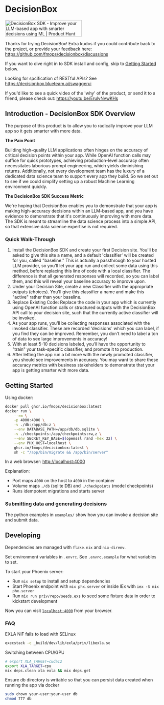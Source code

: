 # DecisionBox

<a href="https://www.producthunt.com/posts/decisionbox-sdk?embed=true&utm_source=badge-featured&utm_medium=badge&utm_souce=badge-decisionbox&#0045;sdk" target="_blank"><img src="https://api.producthunt.com/widgets/embed-image/v1/featured.svg?post_id=490709&theme=light" alt="DecisionBox&#0032;SDK - Improve&#0032;your&#0032;LLM&#0045;based&#0032;app&#0032;with&#0032;smarter&#0032;decisions&#0032;using&#0032;ML | Product Hunt" style="width: 250px; height: 54px;" width="250" height="54" /></a>

Thanks for trying DecisionBox!  Extra kudos if you could contribute back to the project, or provide your feedback here:
https://github.com/fmops/decisionbox/discussions

If you want to dive right in to SDK install and config, skip to [Getting Started](#getting-started) below.

Looking for spcification of RESTful APIs?  See https://decisionbox.blueteam.ai/swaggerui

If you'd like to see a quick video of the 'why' of the product, or send it to a friend, please check out:
https://youtu.be/ErulvNvwKHs

## Introduction - DecisionBox SDK Overview

The purpose of this product is to allow you to radically improve your LLM app so it gets smarter with more data.

**The Pain Point**

Building high-quality LLM applications often hinges on the accuracy of critical decision points within your app. While OpenAI function calls may suffice for quick prototypes, achieving production-level accuracy often necessitates laborious prompt engineering, which yields diminishing returns. Additionally, not every development team has the luxury of a dedicated data science team to support every app they build.  So we set out to see if we could simplify setting up a robust Machine Learning environment quickly.

**The DecisionBox SDK Success Metric**

We're hoping that DecisionBox enables you to demonstrate that your app is making high-accuracy decisions within an LLM-based app, and you have evidence to demonstrate that it's continuously improving with more data.  The SDK is meant to streamline the data science process into a simple API, so that extensive data science expertise is not required.

### Quick Walk-Through

1.	Install the DecisionBox SDK and create your first Decision site.  You'll be asked to give this site a name, and a default 'classifier' will be created for you, called "baseline."   This is actually a passthrough to your hosted LLM provider, so you'll let your app run and collect some data using this method, before replacing this line of code with a local classifier.  The difference is that all generated responses will recorded, so you can label them, and this will reveal your baseline accuracy to improve upon.
2.	Under your Decision Site, create a new Classifier with the appropriate outputs (choices).  You'll give this classifier a name and make this "active" rather than your baseline. 
3.	Replace Existing Code: Replace the code in your app which is currently using OpenAI function calls or structured outputs with the DecisionBox API call to your decision site, such that the currently active classifier will be invoked.
4.	As your app runs, you'll be collecting responses associated with the invoked classifier.  These are recorded 'decisions' which you can label, if you find they can be improved.   Remember, you don't need to label a ton of data to see large improvements in accuracy!
5.	With at least 5-10 decisions labeled, you'll have the opportunity to "train" your task-specific classifier, and promote it to production.
6.	After letting the app run a bit more with the newly promoted classifier, you should see improvements in accuracy.  You may want to share these accuracy metrics with business stakeholders to demonstrate that your app is getting smarter with more data.


## Getting Started

Using docker:

```sh
docker pull ghcr.io/fmops/decisionbox:latest
docker run \
    --rm \
    -p 4000:4000 \
    -v ./db:/app/db:z \
    --env DATABASE_PATH=/app/db/db.sqlite \
    -v ./checkpoints:/app/checkpoints:rw,z \
    --env SECRET_KEY_BASE=$(openssl rand -hex 32) \
    --env PHX_HOST=localhost \
    ghcr.io/fmops/decisionbox:latest \
    sh -c "/app/bin/migrate && /app/bin/server"
```

In a web browser: [http://localhost:4000](http://localhost:4000)


Explanation:

 - Port maps `4000` on the host to `4000` in the container
 - Volume maps `./db` (sqlite DB) and `./checkpoints` (model checkpoints)
 - Runs idempotent migrations and starts server

### Submitting data and generating decisions

The python examples in `examples/` show how you can invoke a decision site and submit data.

## Developing

Dependencies are managed with `flake.nix` and `nix-direnv`.

Set environment variables in `.envrc`. See `.envrc.example` for what variables to set.

To start your Phoenix server:

  * Run `mix setup` to install and setup dependencies
  * Start Phoenix endpoint with `mix phx.server` or inside IEx with `iex -S mix phx.server`
  * Run `mix run priv/repo/seeds.exs` to seed some fixture data in order to kickstart development

Now you can visit [`localhost:4000`](http://localhost:4000) from your browser.


### FAQ

EXLA NIF fails to load with SELinux

```sh
execstack -c _build/dev/lib/exla/priv/libexla.so
```

Switching between CPU/GPU

```sh
# export XLA_TARGET=cuda12
export XLA_TARGET=cpu
mix deps.clean xla exla && mix deps.get
```

Ensure db directory is writable so that you can persist data created when running the app via docker

```sh
sudo chown your-user:your-user db
chmod 777 db
```
